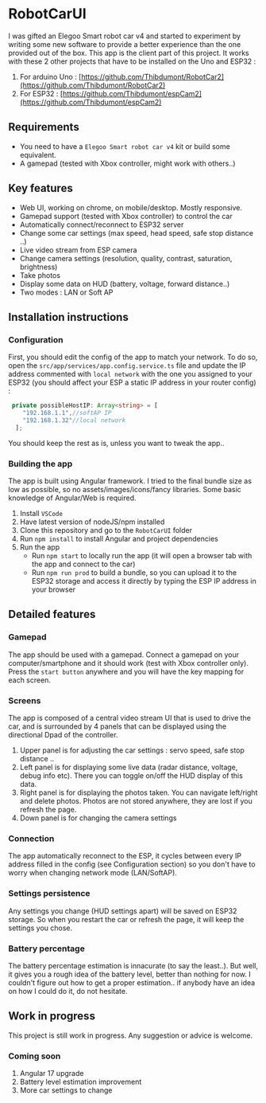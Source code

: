 # RobotCarUI

I was gifted an Elegoo Smart robot car v4 and started to experiment by writing some new software to provide a better experience than the one provided out of the box.
This app is the client part of this project. 
It works with these 2 other projects that have to be installed on the Uno and ESP32 : 
1. For arduino Uno : [https://github.com/Thibdumont/RobotCar2](https://github.com/Thibdumont/RobotCar2)
2. For ESP32 : [https://github.com/Thibdumont/espCam2](https://github.com/Thibdumont/espCam2)

## Requirements

* You need to have a `Elegoo Smart robot car v4` kit or build some equivalent.
* A gamepad (tested with Xbox controller, might work with others..)

## Key features

* Web UI, working on chrome, on mobile/desktop. Mostly responsive.
* Gamepad support (tested with Xbox controller) to control the car
* Automatically connect/reconnect to ESP32 server
* Change some car settings (max speed, head speed, safe stop distance ..)
* Live video stream from ESP camera
* Change camera settings (resolution, quality, contrast, saturation, brightness)
* Take photos
* Display some data on HUD (battery, voltage, forward distance..)
* Two modes : LAN or Soft AP

## Installation instructions

### Configuration

First, you should edit the config of the app to match your network.
To do so, open the `src/app/services/app.config.service.ts` file and update the IP address commented with `local network` with the one you assigned to your ESP32 (you should affect your ESP a static IP address in your router config) :
```typescript
 private possibleHostIP: Array<string> = [
    "192.168.1.1",//softAP IP
    "192.168.1.32"//local network
  ];
```
You should keep the rest as is, unless you want to tweak the app..

### Building the app

The app is built using Angular framework. I tried to the final bundle size as low as possible, so no assets/images/icons/fancy libraries.
Some basic knowledge of Angular/Web is required.

1. Install `VSCode`
3. Have latest version of nodeJS/npm installed
4. Clone this repository and go to the `RobotCarUI` folder
5. Run `npm install` to install Angular and project dependencies
6. Run the app
    * Run `npm start` to locally run the app (it will open a browser tab with the app and connect to the car)
    * Run `npm run prod` to build a bundle, so you can upload it to the ESP32 storage and access it directly by typing the ESP IP address in your browser 

## Detailed features

### Gamepad

The app should be used with a gamepad. Connect a gamepad on your computer/smartphone and it should work (test with Xbox controller only).
Press the `start button` anywhere and you will have the key mapping for each screen.

### Screens

The app is composed of a central video stream UI that is used to drive the car, and is surrounded by 4 panels that can be displayed using the directional Dpad of the controller.

1. Upper panel is for adjusting the car settings : servo speed, safe stop distance ..
2. Left panel is for displaying some live data (radar distance, voltage, debug info etc). There you can toggle on/off the HUD display of this data.
3. Right panel is for displaying the photos taken. You can navigate left/right and delete photos. Photos are not stored anywhere, they are lost if you refresh the page.
4. Down panel is for changing the camera settings

### Connection

The app automatically reconnect to the ESP, it cycles between every IP address filled in the config (see Configuration section) so you don't have to worry when changing network mode (LAN/SoftAP).

### Settings persistence

Any settings you change (HUD settings apart) will be saved on ESP32 storage. So when you restart the car or refresh the page, it will keep the settings you chose.

### Battery percentage

The battery percentage estimation is innacurate (to say the least..). But well, it gives you a rough idea of the battery level, better than nothing for now.
I couldn't figure out how to get a proper estimation.. if anybody have an idea on how I could do it, do not hesitate.

## Work in progress

This project is still work in progress.
Any suggestion or advice is welcome.

### Coming soon

1. Angular 17 upgrade
2. Battery level estimation improvement
3. More car settings to change